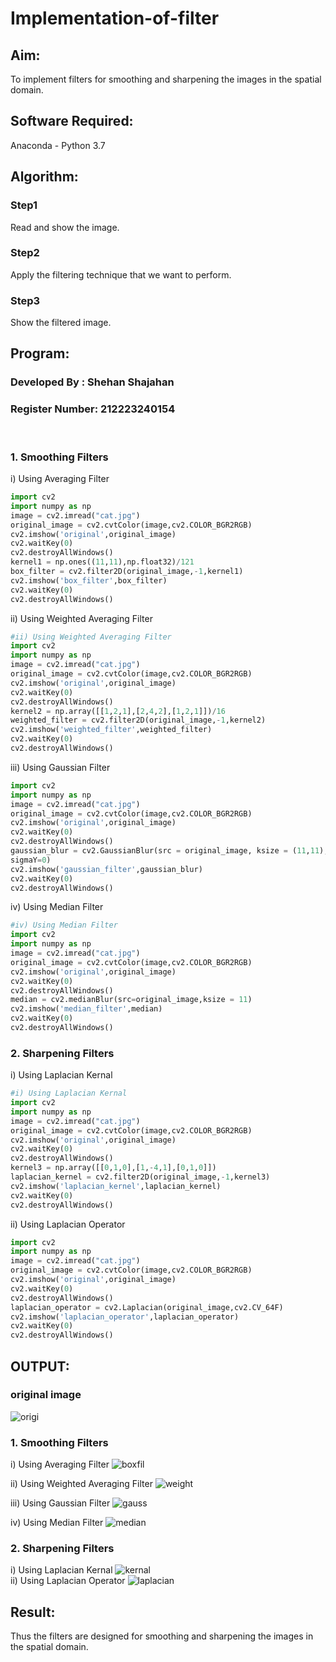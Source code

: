 # Implementation-of-filter
## Aim:
To implement filters for smoothing and sharpening the images in the spatial domain.

## Software Required:
Anaconda - Python 3.7

## Algorithm:
### Step1
Read and show the image.
### Step2
Apply the filtering technique that we want to perform.
### Step3
Show the filtered image.

## Program:
### Developed By   : Shehan Shajahan
### Register Number: 212223240154
</br>

### 1. Smoothing Filters

i) Using Averaging Filter
```Python
import cv2
import numpy as np
image = cv2.imread("cat.jpg")
original_image = cv2.cvtColor(image,cv2.COLOR_BGR2RGB)
cv2.imshow('original',original_image)
cv2.waitKey(0)
cv2.destroyAllWindows()
kernel1 = np.ones((11,11),np.float32)/121
box_filter = cv2.filter2D(original_image,-1,kernel1)
cv2.imshow('box_filter',box_filter)
cv2.waitKey(0)
cv2.destroyAllWindows()
```
ii) Using Weighted Averaging Filter
```Python
#ii) Using Weighted Averaging Filter
import cv2
import numpy as np
image = cv2.imread("cat.jpg")
original_image = cv2.cvtColor(image,cv2.COLOR_BGR2RGB)
cv2.imshow('original',original_image)
cv2.waitKey(0)
cv2.destroyAllWindows()
kernel2 = np.array([[1,2,1],[2,4,2],[1,2,1]])/16
weighted_filter = cv2.filter2D(original_image,-1,kernel2)
cv2.imshow('weighted_filter',weighted_filter)
cv2.waitKey(0)
cv2.destroyAllWindows()
```
iii) Using Gaussian Filter
```Python
import cv2
import numpy as np
image = cv2.imread("cat.jpg")
original_image = cv2.cvtColor(image,cv2.COLOR_BGR2RGB)
cv2.imshow('original',original_image)
cv2.waitKey(0)
cv2.destroyAllWindows()
gaussian_blur = cv2.GaussianBlur(src = original_image, ksize = (11,11), sigmaX=0,
sigmaY=0)
cv2.imshow('gaussian_filter',gaussian_blur)
cv2.waitKey(0)
cv2.destroyAllWindows()
```
iv) Using Median Filter
```Python
#iv) Using Median Filter
import cv2
import numpy as np
image = cv2.imread("cat.jpg")
original_image = cv2.cvtColor(image,cv2.COLOR_BGR2RGB)
cv2.imshow('original',original_image)
cv2.waitKey(0)
cv2.destroyAllWindows()
median = cv2.medianBlur(src=original_image,ksize = 11)
cv2.imshow('median_filter',median)
cv2.waitKey(0)
cv2.destroyAllWindows()
```

### 2. Sharpening Filters
i) Using Laplacian Kernal
```Python
#i) Using Laplacian Kernal
import cv2
import numpy as np
image = cv2.imread("cat.jpg")
original_image = cv2.cvtColor(image,cv2.COLOR_BGR2RGB)
cv2.imshow('original',original_image)
cv2.waitKey(0)
cv2.destroyAllWindows()
kernel3 = np.array([[0,1,0],[1,-4,1],[0,1,0]])
laplacian_kernel = cv2.filter2D(original_image,-1,kernel3)
cv2.imshow('laplacian_kernel',laplacian_kernel)
cv2.waitKey(0)
cv2.destroyAllWindows()
```
ii) Using Laplacian Operator
```Python
import cv2
import numpy as np
image = cv2.imread("cat.jpg")
original_image = cv2.cvtColor(image,cv2.COLOR_BGR2RGB)
cv2.imshow('original',original_image)
cv2.waitKey(0)
cv2.destroyAllWindows()
laplacian_operator = cv2.Laplacian(original_image,cv2.CV_64F)
cv2.imshow('laplacian_operator',laplacian_operator)
cv2.waitKey(0)
cv2.destroyAllWindows()
```

## OUTPUT:
### original image
![origi](https://github.com/JEEVAABI/IMPLEMENTATION-OF-FILTERSS/assets/93427098/6b6f4f09-8bae-4ef1-93a5-ee1da10d483f)
### 1. Smoothing Filters

i) Using Averaging Filter
![boxfil](https://github.com/JEEVAABI/IMPLEMENTATION-OF-FILTERSS/assets/93427098/8f969c65-4629-4957-98ed-cf08a1dea710)

ii) Using Weighted Averaging Filter
![weight](https://github.com/JEEVAABI/IMPLEMENTATION-OF-FILTERSS/assets/93427098/ccce2e3c-1dde-476e-9a7e-b4e306052810)

iii) Using Gaussian Filter
![gauss](https://github.com/JEEVAABI/IMPLEMENTATION-OF-FILTERSS/assets/93427098/069b5660-8536-4499-81ae-242970b0ed66)

iv) Using Median Filter
![median](https://github.com/JEEVAABI/IMPLEMENTATION-OF-FILTERSS/assets/93427098/7a79815a-4848-4f9a-92e4-28b3cd7ec281)

### 2. Sharpening Filters

i) Using Laplacian Kernal
![kernal](https://github.com/JEEVAABI/IMPLEMENTATION-OF-FILTERSS/assets/93427098/177f6248-52c5-4fe6-9665-dd3bdbbcd9a9)
</br>
ii) Using Laplacian Operator
![laplacian](https://github.com/JEEVAABI/IMPLEMENTATION-OF-FILTERSS/assets/93427098/151d4d05-514b-441b-9168-d2ac40fc29f0)


## Result:
Thus the filters are designed for smoothing and sharpening the images in the spatial domain.
